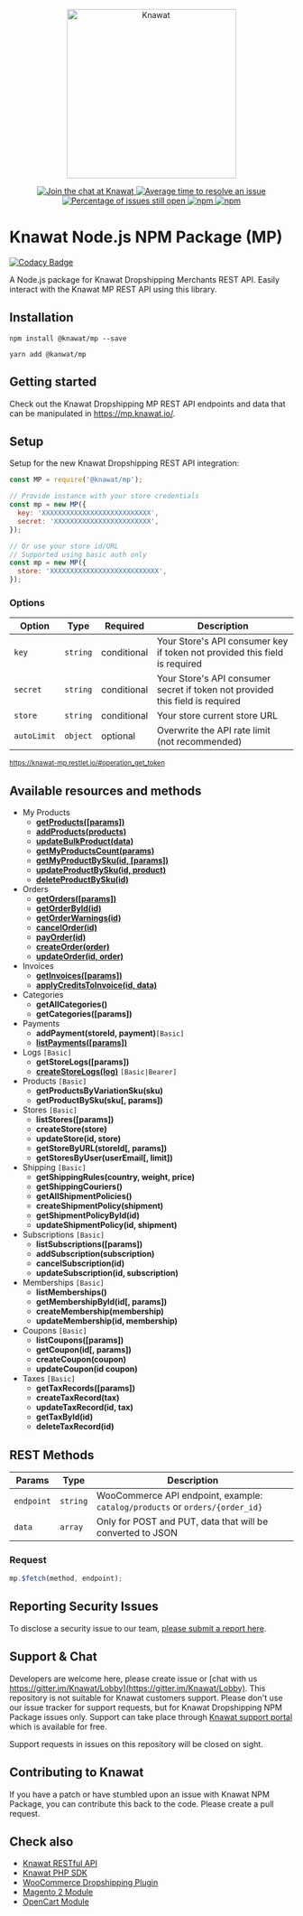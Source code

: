<p align="center"><a href="https://knawat.com/" target="_blank"><img src="https://knawat.com/wp-content/uploads/2017/10/253_77.png" alt="Knawat" width="300"></a></p>

<p align="center">
  <a href="https://gitter.im/Knawat/Lobby" rel="nofollow">
    <img src="https://badges.gitter.im/Join%20Chat.svg" alt="Join the chat at Knawat">
  </a>
  <a href="http://isitmaintained.com/project/Knawat/Knawat-NPM-JavaScript-SDK">
    <img src="http://isitmaintained.com/badge/resolution/Knawat/Knawat-NPM-JavaScript-SDK.svg" alt="Average time to resolve an issue"/>
  </a>
  <a href="http://isitmaintained.com/project/Knawat/Knawat-NPM-JavaScript-SDK">
    <img src="http://isitmaintained.com/badge/open/Knawat/Knawat-NPM-JavaScript-SDK.svg" alt="Percentage of issues still open"/>
  </a>
  <a href="https://npm-stat.com/charts.html?package=@knawat/mp">
    <img src="https://img.shields.io/npm/dm/@knawat/mp.svg" alt="npm"/>
  </a>
  <a href="https://www.npmjs.com/package/@knawat/mp">
    <img src="https://img.shields.io/npm/v/@knawat/mp.svg" alt="npm"/>
  </a>
</p>

# Knawat Node.js NPM Package (MP)

[![Codacy Badge](https://api.codacy.com/project/badge/Grade/57a87a5472f643a0b8b4a920075baa5b)](https://app.codacy.com/app/Knawat/Knawat-NPM-JavaScript-SDK?utm_source=github.com&utm_medium=referral&utm_content=Knawat/Knawat-NPM-JavaScript-SDK&utm_campaign=Badge_Grade_Settings)

A Node.js package for Knawat Dropshipping Merchants REST API. Easily interact with the Knawat MP REST API using this library.

## Installation

```
npm install @knawat/mp --save

yarn add @kanwat/mp
```

## Getting started

Check out the Knawat Dropshipping MP REST API endpoints and data that can be manipulated in <https://mp.knawat.io/>.

## Setup

Setup for the new Knawat Dropshipping REST API integration:

```javascript
const MP = require('@knawat/mp');

// Provide instance with your store credentials
const mp = new MP({
  key: 'XXXXXXXXXXXXXXXXXXXXXXXXXXX',
  secret: 'XXXXXXXXXXXXXXXXXXXXXXXX',
});

// Or use your store id/URL
// Supported using basic auth only
const mp = new MP({
  store: 'XXXXXXXXXXXXXXXXXXXXXXXXXXX',
});
```

### Options

| Option      | Type     | Required    | Description                                                                   |
| ----------- | -------- | ----------- | ----------------------------------------------------------------------------- |
| `key`       | `string` | conditional | Your Store's API consumer key if token not provided this field is required    |
| `secret`    | `string` | conditional | Your Store's API consumer secret if token not provided this field is required |
| `store`     | `string` | conditional | Your store current store URL                                                  |
| `autoLimit` | `object` | optional    | Overwrite the API rate limit (not recommended)                                |

<small>https://knawat-mp.restlet.io/#operation_get_token</small>

## Available resources and methods

- My Products
  - [**getProducts([params])**](https://docs.knawat.io/#tag/My-Products/paths/~1catalog~1products/get)
  - [**addProducts(products)**](https://docs.knawat.io/#tag/My-Products/paths/~1catalog~1products/post)
  - [**updateBulkProduct(data)**](https://docs.knawat.io/#tag/My-Products/paths/~1catalog~1products/patch)
  - [**getMyProductsCount(params)**](https://docs.knawat.io/#tag/My-Products/paths/~1catalog~1products~1count/get)
  - [**getMyProductBySku(id, [params])**](https://docs.knawat.io/#tag/My-Products/paths/~1catalog~1products~1{sku}/get)
  - [**updateProductBySku(id, product)**](https://docs.knawat.io/#tag/My-Products/paths/~1catalog~1products~1{sku}/put)
  - [**deleteProductBySku(id)**](https://docs.knawat.io/#tag/My-Products/paths/~1catalog~1products~1{sku}/delete)
- Orders
  - [**getOrders([params])**](https://docs.knawat.io/#tag/Orders/paths/~1orders/get)
  - [**getOrderById(id)**](https://docs.knawat.io/#tag/Orders/paths/~1orders~1{order_id}/get)
  - [**getOrderWarnings(id)**](https://docs.knawat.io/#tag/Orders/paths/~1orders~1{order_id}~1warnings/get)
  - [**cancelOrder(id)**](https://docs.knawat.io/#tag/Orders/paths/~1orders~1{order_id}/delete)
  - [**payOrder(id)**](https://docs.knawat.io/#tag/Orders/paths/~1orders~1pay~1{order_id}/put)
  - [**createOrder(order)**](https://docs.knawat.io/#tag/Orders/paths/~1orders/post)
  - [**updateOrder(id, order)**](https://docs.knawat.io/#tag/Orders/paths/~1orders~1{order_id}/put)
- Invoices
  - [**getInvoices([params])**](https://docs.knawat.io/#tag/Invoices/paths/~1invoices/get)
  - [**applyCreditsToInvoice(id, data)**](https://docs.knawat.io/#tag/Invoices/paths/~1invoices~1{id}~1credits/post)
- Categories
  - **getAllCategories()**
  - **getCategories([params])**
- Payments
  - **addPayment(storeId, payment)**`[Basic]`
  - [**listPayments([params])**](https://docs.knawat.io/#tag/Payments/paths/~1payments/get)
- Logs `[Basic]`
  - **getStoreLogs([params])**
  - [**createStoreLogs(log)**](https://docs.knawat.io/#tag/Logs/paths/~1logs/post) `[Basic|Bearer]`
- Products `[Basic]`
  - **getProductsByVariationSku(sku)**
  - **getProductBySku(sku[, params])**
- Stores `[Basic]`
  - **listStores([params])**
  - **createStore(store)**
  - **updateStore(id, store)**
  - **getStoreByURL(storeId[, params])**
  - **getStoresByUser(userEmail[, limit])**
- Shipping `[Basic]`
  - **getShippingRules(country, weight, price)**
  - **getShippingCouriers()**
  - **getAllShipmentPolicies()**
  - **createShipmentPolicy(shipment)**
  - **getShipmentPolicyById(id)**
  - **updateShipmentPolicy(id, shipment)**
- Subscriptions `[Basic]`
  - **listSubscriptions([params])**
  - **addSubscription(subscription)**
  - **cancelSubscription(id)**
  - **updateSubscription(id, subscription)**
- Memberships `[Basic]`
  - **listMemberships()**
  - **getMembershipById(id[, params])**
  - **createMembership(membership)**
  - **updateMembership(id, membership)**
- Coupons `[Basic]`
  - **listCoupons([params])**
  - **getCoupon(id[, params])**
  - **createCoupon(coupon)**
  - **updateCoupon(id coupon)**
- Taxes `[Basic]`
  - **getTaxRecords([params])**
  - **createTaxRecord(tax)**
  - **updateTaxRecord(id, tax)**
  - **getTaxById(id)**
  - **deleteTaxRecord(id)**

## REST Methods

| Params     | Type     | Description                                                                  |
| ---------- | -------- | ---------------------------------------------------------------------------- |
| `endpoint` | `string` | WooCommerce API endpoint, example: `catalog/products` or `orders/{order_id}` |
| `data`     | `array`  | Only for POST and PUT, data that will be converted to JSON                   |

### Request

```javascript
mp.$fetch(method, endpoint);
```

## Reporting Security Issues

To disclose a security issue to our team, [please submit a report here](https://knawat.com/contact/).

## Support & Chat

Developers are welcome here, please create issue or [chat with us https://gitter.im/Knawat/Lobby](https://gitter.im/Knawat/Lobby). This repository is not suitable for Knawat customers support. Please don't use our issue tracker for support requests, but for Knawat Dropshipping NPM Package issues only. Support can take place through [Knawat support portal](https://help.knawat.com/hc/en-us/requests/new/) which is available for free.

Support requests in issues on this repository will be closed on sight.

## Contributing to Knawat

If you have a patch or have stumbled upon an issue with Knawat NPM Package, you can contribute this back to the code. Please create a pull request.

## Check also

- [Knawat RESTful API](https://mp.knawat.io)
- [Knawat PHP SDK](https://github.com/Knawat/Knawat-PHP-SDK)
- [WooCommerce Dropshipping Plugin](https://github.com/Knawat/dropshipping-woocommerce)
- [Magento 2 Module](https://github.com/Knawat/knawat-dropshipping-magento2)
- [OpenCart Module](https://github.com/Knawat/knawat-dropshipping-opencart)
